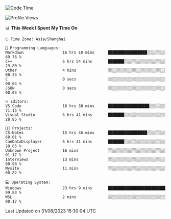 <!--START_SECTION:waka-->
![Code Time](http://img.shields.io/badge/Code%20Time-1%2C211%20hrs%2051%20mins-blue)

![Profile Views](http://img.shields.io/badge/Profile%20Views-0-blue)

📊 **This Week I Spent My Time On** 

```text
🕑︎ Time Zone: Asia/Shanghai

💬 Programming Languages: 
Markdown                 16 hrs 10 mins      █████████████████░░░░░░░░   69.76 % 
C++                      6 hrs 54 mins       ███████░░░░░░░░░░░░░░░░░░   29.80 % 
Other                    4 mins              ░░░░░░░░░░░░░░░░░░░░░░░░░   00.33 % 
C                        0 secs              ░░░░░░░░░░░░░░░░░░░░░░░░░   00.04 % 
JSON                     0 secs              ░░░░░░░░░░░░░░░░░░░░░░░░░   00.03 % 

🔥 Editors: 
VS Code                  16 hrs 30 mins      ██████████████████░░░░░░░   71.15 % 
Visual Studio            6 hrs 41 mins       ███████░░░░░░░░░░░░░░░░░░   28.85 % 

🐱‍💻 Projects: 
CS-Notes                 15 hrs 46 mins      █████████████████░░░░░░░░   68.01 % 
CanDataDisplayer         6 hrs 41 mins       ███████░░░░░░░░░░░░░░░░░░   28.85 % 
Unknown Project          16 mins             ░░░░░░░░░░░░░░░░░░░░░░░░░   01.17 % 
Interviews               13 mins             ░░░░░░░░░░░░░░░░░░░░░░░░░   00.98 % 
Mysite                   11 mins             ░░░░░░░░░░░░░░░░░░░░░░░░░   00.82 % 

💻 Operating System: 
Windows                  23 hrs 9 mins       █████████████████████████   99.83 % 
WSL                      2 mins              ░░░░░░░░░░░░░░░░░░░░░░░░░   00.17 % 
```


 Last Updated on 31/08/2023 15:30:04 UTC
<!--END_SECTION:waka-->